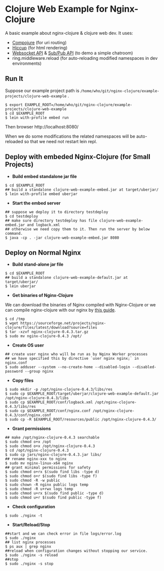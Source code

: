 # Clojure Web Example for Nginx-Clojure

A basic example about nginx-clojure & clojure web dev. It uses:
* [Compojure](https://github.com/weavejester/compojure) (for uri routing)
* [Hiccup](https://github.com/weavejester/hiccup) (for html rendering)
* [Websocket API](http://nginx-clojure.github.io/more.html#38--sever-side-websocket) & [Sub/Pub API]() (to demo a simple chatroom)
* ring.middleware.reload (for auto-reloading modified namespaces in dev environments)


## Run It

Suppose our example project path is `/home/who/git/nginx-clojure/example-projects/clojure-web-example` .

```shell
$ export EXAMPLE_ROOT=/home/who/git/nginx-clojure/example-projects/clojure-web-example
$ cd $EXAMPLE_ROOT
$ lein with-profile embed run
```

Then browser http://localhost:8080/

When we do some modifications the related namespaces will be auto-reloaded 
so that we need not restart lein repl.


## Deploy with embeded Nginx-Clojure (for Small Projects)

*  **Build embed standalone jar file**
```shell
$ cd $EXAMPLE_ROOT
## build a standalone clojure-web-example-embed.jar at target/uberjar/
$ lein with-profile embed uberjar
```
*  **Start the embed server**
```shell
## suppose we deploy it to directory testdeploy
$ cd testdeploy
## make sure directory testdeploy has file clojure-web-example-embed.jar and logback.xml
## otherwise we need copy them to it. Then run the server by below command.
$ java -cp . -jar clojure-web-example-embed.jar 8080
```

## Deploy on Normal Nginx

*  **Build stand-alone jar file**

```shell
$ cd $EXAMPLE_ROOT
## build a standalone clojure-web-example-default.jar at target/uberjar/
$ lein uberjar
```
*  **Get binaries of Nginx-Clojure**

We can download the binaries of Nginx compiled with Nginx-Clojure or we can compile nginx-clojure with
our nginx by [this guide](http://nginx-clojure.github.io/installation.html).
```shell
$ cd /tmp
$ wget https://sourceforge.net/projects/nginx-clojure/files/latest/download?source=files
$ tar -xzvf nginx-clojure-0.4.3.tar.gz
$ sudo mv nginx-clojure-0.4.3 /opt/
```
*  **Create OS user**

```shell
## create user nginx who will be run as by Nginx Worker processes
## we have specified this by directive `user nginx nginx;` in nginx.conf
$ sudo adduser --system --no-create-home --disabled-login --disabled-password --group nginx
```
*  **Copy files**

```shell
$ sudo mkdir -p /opt/nginx-clojure-0.4.3/libs/res
$ sudo cp $EXAMPLE_ROOT/target/uberjar/clojure-web-example-default.jar /opt/nginx-clojure-0.4.3/libs
$ sudo cp $EXAMPLE_ROOT/conf/logback.xml /opt/nginx-clojure-0.4.3/libs/res
$ sudo cp $EXAMPLE_ROOT/conf/nginx.conf /opt/nginx-clojure-0.4.3/conf/nginx.conf
$ sudo cp -R $EXAMPLE_ROOT/resources/public /opt/nginx-clojure-0.4.3/
```
*  **Grant permissions**

```shell
## make /opt/nginx-clojure-0.4.3 searchable
$ sudo chmod o+x /opt
$ sudo chmod o+x /opt/nginx-clojure-0.4.3
$ cd /opt/nginx-clojure-0.4.3
$ sudo cp jars/nginx-clojure-0.4.3.jar libs/
## rename nginx-xxx to nginx
$ sudo mv nginx-linux-x64 nginx
## grant minimal permissions for safety
$ sudo chmod o+rx $(sudo find libs -type d)
$ sudo chmod o+r $(sudo find libs -type f)
$ sudo chmod -R -w public
$ sudo chown -R nginx public logs temp
$ sudo chmod -R u+rwx logs temp
$ sudo chmod u+rx $(sudo find public -type d)
$ sudo chmod u+r $(sudo find public -type f)
```
*  **Check configuration**

```shell
$ sudo ./nginx -t
```
*  **Start/Reload/Stop**

```shell
##start and we can check error in file logs/error.log
$ sudo ./nginx
## list nginx processes
$ ps aux | grep nginx
##reload when configuration changes without stopping our service.
$ sudo ./nginx -s reload
##stop
$ sudo ./nginx -s stop
```



